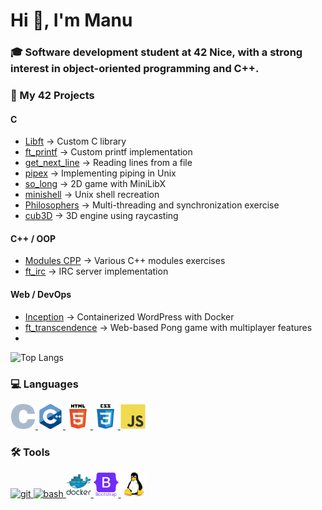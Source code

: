 # Hi 👋, I'm Manu
### 🎓 Software development student at 42 Nice, with a strong interest in object-oriented programming and C++.

### 📂 My 42 Projects

#### C
- [Libft](https://github.com/ton-login/libft) → Custom C library
- [ft_printf](https://github.com/ton-login/ft_printf) → Custom printf implementation
- [get_next_line](https://github.com/ton-login/get_next_line) → Reading lines from a file
- [pipex](https://github.com/ton-login/pipex) → Implementing piping in Unix
- [so_long](https://github.com/ton-login/so_long) → 2D game with MiniLibX
- [minishell](https://github.com/ton-login/minishell) → Unix shell recreation
- [Philosophers](https://github.com/ton-login/philosophers) → Multi-threading and synchronization exercise
- [cub3D](https://github.com/ton-login/cub3d) → 3D engine using raycasting

#### C++ / OOP
- [Modules CPP](https://github.com/ton-login/Modules_CPP) → Various C++ modules exercises
- [ft_irc](https://github.com/ton-login/ft_irc) → IRC server implementation

#### Web / DevOps
- [Inception](https://github.com/ton-login/inception) → Containerized WordPress with Docker
- [ft_transcendence](https://github.com/ton-login/ft_transcendence) → Web-based Pong game with multiplayer features
- 

![Top Langs](https://github-readme-stats.vercel.app/api/top-langs/?username=maudiffr&layout=compact)



### 💻 Languages
<p align="left">
  <a href="https://www.cprogramming.com/" target="_blank" rel="noreferrer">
    <img src="https://raw.githubusercontent.com/devicons/devicon/master/icons/c/c-original.svg" alt="c" width="40" height="40"/>
  </a>
  <a href="https://www.w3schools.com/cpp/" target="_blank" rel="noreferrer">
    <img src="https://raw.githubusercontent.com/devicons/devicon/master/icons/cplusplus/cplusplus-original.svg" alt="cplusplus" width="40" height="40"/>
  </a>
  <a href="https://www.w3schools.com/html/" target="_blank" rel="noreferrer">
    <img src="https://raw.githubusercontent.com/devicons/devicon/master/icons/html5/html5-original-wordmark.svg" alt="html5" width="40" height="40"/>
  </a>
  <a href="https://www.w3schools.com/css/" target="_blank" rel="noreferrer">
    <img src="https://raw.githubusercontent.com/devicons/devicon/master/icons/css3/css3-original-wordmark.svg" alt="css3" width="40" height="40"/>
  </a>
  <a href="https://developer.mozilla.org/en-US/docs/Web/JavaScript" target="_blank" rel="noreferrer">
    <img src="https://raw.githubusercontent.com/devicons/devicon/master/icons/javascript/javascript-original.svg" alt="javascript" width="40" height="40"/>
  </a>
</p>

### 🛠 Tools
<p align="left">
  <a href="https://git-scm.com/" target="_blank" rel="noreferrer">
    <img src="https://www.vectorlogo.zone/logos/git-scm/git-scm-icon.svg" alt="git" width="40" height="40"/>
  </a>
  <a href="https://www.gnu.org/software/bash/" target="_blank" rel="noreferrer">
    <img src="https://www.vectorlogo.zone/logos/gnu_bash/gnu_bash-icon.svg" alt="bash" width="40" height="40"/>
  </a>
  <a href="https://www.docker.com/" target="_blank" rel="noreferrer">
    <img src="https://raw.githubusercontent.com/devicons/devicon/master/icons/docker/docker-original-wordmark.svg" alt="docker" width="40" height="40"/>
  </a>
  <a href="https://getbootstrap.com" target="_blank" rel="noreferrer">
    <img src="https://raw.githubusercontent.com/devicons/devicon/master/icons/bootstrap/bootstrap-plain-wordmark.svg" alt="bootstrap" width="40" height="40"/>
  </a>
  <a href="https://www.linux.org/" target="_blank" rel="noreferrer">
    <img src="https://raw.githubusercontent.com/devicons/devicon/master/icons/linux/linux-original.svg" alt="linux" width="40" height="40"/>
  </a>
</p>



<!--
**maudiffr/maudiffr** is a ✨ _special_ ✨ repository because its `README.md` (this file) appears on your GitHub profile.

Here are some ideas to get you started:

- 🔭 I’m currently working on ...
- 🌱 I’m currently learning ...
- 👯 I’m looking to collaborate on ...
- 🤔 I’m looking for help with ...
- 💬 Ask me about ...
- 📫 How to reach me: ...
- 😄 Pronouns: ...
- ⚡ Fun fact: ...
-->

